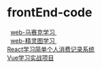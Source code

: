 # frontEnd-code
   [ web-马赛克学习 ]( https://github.com/pheromone/web-mosaic )    <br/>
   [ web-精灵图学习 ]( https://github.com/pheromone/sprite-sheet )    <br/>
   [ React学习简单个人消费记录系统 ](  https://github.com/pheromone/react-accounts )    <br/>
   [ Vue学习实战项目 ](   https://github.com/pheromone/vue_demo )    <br/>

  

  

   

